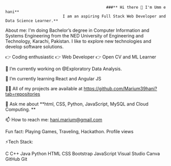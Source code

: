                                                 
                                                ###** Hi there 👋 I'm Umm e hani**
                             I am an aspiring Full Stack Web Developer and Data Science Learner.**
                            
About me:
I'm doing Bachelor’s degree in Computer Information and Systems Engineering from the NED University of Engineering and Technology, Karachi, Pakistan. I like to explore new technologies and develop software solutions.

:point_right: Coding enthusiastic
:point_right: Web Developer
:point_right: Open CV and ML Learner


 🔭 I’m currently working on @Exploratory Data Analysis. 
 
 🌱 I’m currently learning React and Angular JS 
 
 :woman_technologist:  All of my projects are available at https://github.com/Marium39hani?tab=repositories 
 
 💬 Ask me about **html, CSS, Python, JavaScript, MySQL and Cloud Computing. **
 
 📫 How to reach me: hani.marium@gmail.com
 
 Fun fact: Playing Games, Traveling, Hackathon.
Profile views

:zap:Tech Stack:

C C++ Java Python HTML CSS Bootstrap JavaScript  Visual Studio Canva GitHub Git



